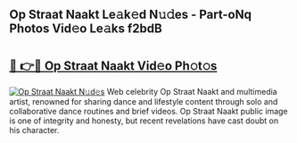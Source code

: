 ## Op Straat Naakt Le𝚊k𝚎d N𝚞𝚍es - Part-oNq Photos Vid𝚎o Le𝚊ks f2bdB

# <h2><a href="http://fb8kg4f.evod.top/?m=Op+Straat+Naakt">🔗 👉🔴 Op Straat Naakt Vid𝚎o Ph𝚘t𝚘s</a></h2>

[![Op Straat Naakt N𝚞d𝚎s](https://i.imgur.com/8V9OHl7.gif)](http://fb8kg4f.evod.top/?m=Op+Straat+Naakt)
Web celebrity Op Straat Naakt and multimedia artist, renowned for sharing dance and lifestyle content through solo and collaborative dance routines and brief videos. Op Straat Naakt public image is one of integrity and honesty, but recent revelations have cast doubt on his character. 
